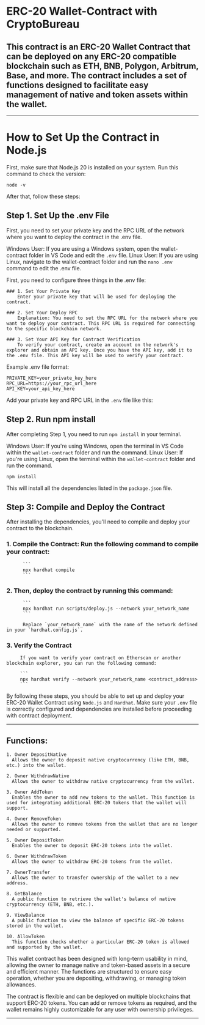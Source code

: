# ERC-20 Wallet-Contract with CryptoBureau

## This contract is an ERC-20 Wallet Contract that can be deployed on any ERC-20 compatible blockchain such as ETH, BNB, Polygon, Arbitrum, Base, and more. The contract includes a set of functions designed to facilitate easy management of native and token assets within the wallet.

_________________________________________________________________________________________________________________________________________________________________


# How to Set Up the Contract in Node.js

First, make sure that Node.js 20 is installed on your system. Run this command to check the version:

  ```
  node -v
  ```

After that, follow these steps:


## Step 1. Set Up the .env File

First, you need to set your private key and the RPC URL of the network where you want to deploy the contract in the .env file.

  Windows User: If you are using a Windows system, open the wallet-contract folder in VS Code and edit the `.env` file.
  Linux User: If you are using Linux, navigate to the wallet-contract folder and run the `nano .env` command to edit the .env file.

  First, you need to configure three things in the .env file:

    ### 1. Set Your Private Key
        Enter your private key that will be used for deploying the contract.

    ### 2. Set Your Deploy RPC
        Explanation: You need to set the RPC URL for the network where you want to deploy your contract. This RPC URL is required for connecting to the specific blockchain network.

    ### 3. Set Your API Key for Contract Verification
        To verify your contract, create an account on the network's explorer and obtain an API key. Once you have the API key, add it to the .env file. This API key will be used to verify your contract.


  Example .env file format:

  ```
  PRIVATE_KEY=your_private_key_here
  RPC_URL=https://your_rpc_url_here
  API_KEY=your_api_key_here
  ```

  Add your private key and RPC URL in the `.env` file like this:

  
## Step 2. Run npm install

After completing Step 1, you need to run `npm install` in your terminal.

  Windows User: If you're using Windows, open the terminal in VS Code within the `wallet-contract` folder and run the command.
  Linux User: If you're using Linux, open the terminal within the `wallet-contract` folder and run the command.

  ```
  npm install
  ```

This will install all the dependencies listed in the `package.json` file.


## Step 3: Compile and Deploy the Contract

After installing the dependencies, you'll need to compile and deploy your contract to the blockchain.

  ### 1. Compile the Contract: Run the following command to compile your contract:

          ```
          npx hardhat compile
          ```

  ### 2. Then, deploy the contract by running this command:

          ```
          npx hardhat run scripts/deploy.js --network your_network_name
          ```

          Replace `your_network_name` with the name of the network defined in your `hardhat.config.js`.


  ### 3. Verify the Contract

         If you want to verify your contract on Etherscan or another blockchain explorer, you can run the following command:

         ```
         npx hardhat verify --network your_network_name <contract_address>
         ```

By following these steps, you should be able to set up and deploy your ERC-20 Wallet Contract using `Node.js` and `Hardhat`. Make sure your `.env` file is correctly configured and dependencies are installed before proceeding with contract deployment.


_________________________________________________________________________________________________________________________________________________________________


## Functions:
    1. Owner DepositNative
      Allows the owner to deposit native cryptocurrency (like ETH, BNB, etc.) into the wallet.

    2. Owner WithdrawNative
      Allows the owner to withdraw native cryptocurrency from the wallet.

    3. Owner AddToken
      Enables the owner to add new tokens to the wallet. This function is used for integrating additional ERC-20 tokens that the wallet will support.

    4. Owner RemoveToken
      Allows the owner to remove tokens from the wallet that are no longer needed or supported.

    5. Owner DepositToken
      Enables the owner to deposit ERC-20 tokens into the wallet.

    6. Owner WithdrawToken
      Allows the owner to withdraw ERC-20 tokens from the wallet.

    7. OwnerTransfer
      Allows the owner to transfer ownership of the wallet to a new address.

    8. GetBalance
      A public function to retrieve the wallet's balance of native cryptocurrency (ETH, BNB, etc.).

    9. ViewBalance
      A public function to view the balance of specific ERC-20 tokens stored in the wallet.

    10. AllowToken
      This function checks whether a particular ERC-20 token is allowed and supported by the wallet.

This wallet contract has been designed with long-term usability in mind, allowing the owner to manage native and token-based assets in a secure and efficient manner. The functions are structured to ensure easy operation, whether you are depositing, withdrawing, or managing token allowances.

The contract is flexible and can be deployed on multiple blockchains that support ERC-20 tokens. You can add or remove tokens as required, and the wallet remains highly customizable for any user with ownership privileges.

_________________________________________________________________________________________________________________________________________________________________



